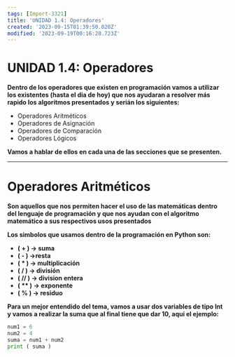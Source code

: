 ```yaml
---
tags: [Import-3321]
title: 'UNIDAD 1.4: Operadores'
created: '2023-09-15T01:39:50.020Z'
modified: '2023-09-19T00:16:20.723Z'
---
```



# UNIDAD 1.4: Operadores
**Dentro de los operadores que existen en programación vamos a utilizar los existentes (hasta el dia de hoy) que nos ayudaran a resolver más rapido los algoritmos presentados y serián los siguientes:**

+ Operadores Aritméticos
+ Operadores de Asignación
+ Operadores de Comparación 
+ Operadores Lógicos

**Vamos a hablar de ellos en cada una de las secciones que se presenten.**

---

# Operadores Aritméticos

**Son aquellos que nos permiten hacer el uso de las matemáticas dentro del lenguaje de programación y que nos ayudan con el algoritmo matemático a sus respectivos usos presentados**

**Los simbolos que usamos dentro de la programación en Python son:**

+ **( + ) -> suma**
+ **( - ) ->resta**
+ **( * ) -> multiplicación**
+ **( / ) -> división**
+ **( // ) -> division entera**
+ **( ** ) -> exponente**
+ **( % ) -> residuo**

**Para un mejor entendido del tema, vamos a usar dos variables de tipo Int y vamos a realizar la suma que al final tiene que dar 10, aquí el ejemplo:**

`````py
num1 = 6 
num2 = 4 
suma = num1 + num2 
print ( suma ) 
`````

